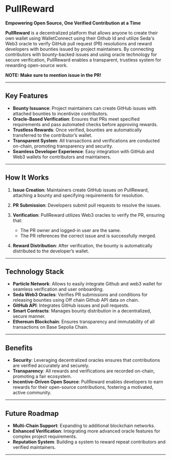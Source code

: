 # PullReward

**Empowering Open Source, One Verified Contribution at a Time**

**PullReward** is a decentralized platform that allows anyone to create their own wallet using WalletConnect using their Github Id and utilize Seda's Web3 oracle to verify GitHub pull request (PR) resolutions and reward developers with bounties issued by project maintainers. By connecting contributors with bounty-backed issues and using oracle technology for secure verification, PullReward enables a transparent, trustless system for rewarding open-source work. 

**NOTE: Make sure to mention issue in the PR!**

---

## Key Features

- **Bounty Issuance**: Project maintainers can create GitHub issues with attached bounties to incentivize contributors.
- **Oracle-Based Verification**: Ensures that PRs meet specified requirements and pass automated checks before approving rewards.
- **Trustless Rewards**: Once verified, bounties are automatically transferred to the contributor’s wallet.
- **Transparent System**: All transactions and verifications are conducted on-chain, promoting transparency and security.
- **Seamless Developer Experience**: Easy integration with GitHub and Web3 wallets for contributors and maintainers.

---

## How It Works

1. **Issue Creation**: Maintainers create GitHub issues on PullReward, attaching a bounty and specifying requirements for resolution.

2. **PR Submission**: Developers submit pull requests to resolve the issues.

3. **Verification**: PullReward utilizes Web3 oracles to verify the PR, ensuring that:
    - The PR owner and logged-in user are the same.
    - The PR references the correct issue and is successfully merged.

4. **Reward Distribution**: After verification, the bounty is automatically distributed to the developer’s wallet.

---

## Technology Stack

- **Particle Network**: Allows to easily integrate Github and web3 wallet for seamless verification and user onboarding. 
- **Seda Web3 Oracles**: Verifies PR submissions and conditions for releasing bounties using Off chain Github API data on chain.
- **GitHub API**: Integrates GitHub issues and pull requests.
- **Smart Contracts**: Manages bounty distribution in a decentralized, secure manner.
- **Ethereum Blockchain**: Ensures transparency and immutability of all transactions on Base Sepolia Chain.

---

## Benefits

- **Security**: Leveraging decentralized oracles ensures that contributions are verified accurately and securely.
- **Transparency**: All rewards and verifications are recorded on-chain, promoting a fair ecosystem.
- **Incentive-Driven Open Source**: PullReward enables developers to earn rewards for their open-source contributions, fostering a motivated, active community.

---

## Future Roadmap

- **Multi-Chain Support**: Expanding to additional blockchain networks.
- **Enhanced Verification**: Integrating more advanced oracle features for complex project requirements.
- **Reputation System**: Building a system to reward repeat contributors and verified maintainers.

---
